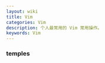 ```yaml
---
layout: wiki
title: Vim
categories: Vim
description: 个人最常用的 Vim 常用操作。
keywords: Vim
---
```


### temples
